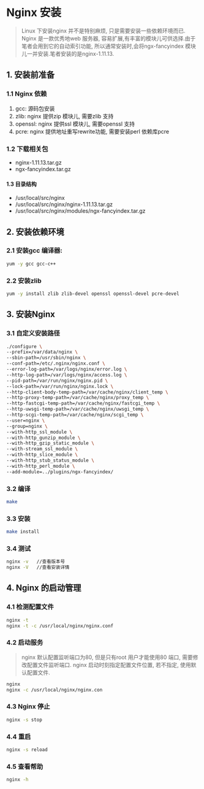 # Nginx 安装

> Linux 下安装nginx 并不是特别麻烦, 只是需要安装一些依赖环境而已. Nginx 是一款优秀地web 服务器, 容易扩展,有丰富的模块儿可供选择.由于笔者会用到它的自动索引功能, 所以通常安装时,会将ngx-fancyindex 模块儿一并安装.笔者安装的是nginx-1.11.13.

## 1. 安装前准备

### 1.1 Nginx 依赖

1. gcc: 源码包安装  
2. zlib: nginx 提供zip 模块儿, 需要zlib 支持  
3. openssl: nginx 提供ssl 模块儿, 需要openssl 支持  
4. pcre: nginx 提供地址重写rewrite功能, 需要安装perl 依赖库pcre

### 1.2 下载相关包
* nginx-1.11.13.tar.gz
* ngx-fancyindex.tar.gz

#### 1.3 目录结构
* /usr/local/src/nginx
* /usr/local/src/nginx/nginx-1.11.13.tar.gz
* /usr/local/src/nginx/modules/ngx-fancyindex.tar.gz


## 2. 安装依赖环境

### 2.1 安装gcc 编译器:

``` bash
yum -y gcc gcc-c++
```

### 2.2 安装zlib

``` bash
yum -y install zlib zlib-devel openssl openssl-devel pcre-devel
```

## 3. 安装Nginx

### 3.1 自定义安装路径

``` bash
./configure \
--prefix=/var/data/nginx \
--sbin-path=/usr/sbin/nginx \
--conf-path=/etc/.nginx/nginx.conf \
--error-log-path=/var/logs/nginx/error.log \
--http-log-path=/var/logs/nginx/access.log \
--pid-path=/var/run/nginx/nginx.pid \
--lock-path=/var/run/nginx/nginx.lock \
--http-client-body-temp-path=/var/cache/nginx/client_temp \
--http-proxy-temp-path=/var/cache/nginx/proxy_temp \
--http-fastcgi-temp-path=/var/cache/nginx/fastcgi_temp \
--http-uwsgi-temp-path=/var/cache/nginx/uwsgi_temp \
--http-scgi-temp-path=/var/cache/nginx/scgi_temp \
--user=nginx \
--group=nginx \
--with-http_ssl_module \
--with-http_gunzip_module \
--with-http_gzip_static_module \
--with-stream_ssl_module \
--with-http_slice_module \
--with-http_stub_status_module \
--with-http_perl_module \
--add-module=../plugins/ngx-fancyindex/
```

### 3.2 编译

``` bash
make 
```

### 3.3 安装

``` bash
make install
```

### 3.4 测试

``` bash
nginx -v   //查看版本号
nginx -V   //查看安装详情
```

## 4. Nginx 的启动管理

### 4.1 检测配置文件

``` bash
nginx -t
nginx -t -c /usr/local/nginx/nginx.conf
```

### 4.2 启动服务
> nginx 默认配置监听端口为80, 但是只有root 用户才能使用80 端口, 需要修改配置文件监听端口. nginx 启动时刻指定配置文件位置, 若不指定, 使用默认配置文件.

``` bash
nginx 
nginx -c /usr/local/nginx/nginx.con
```

### 4.3 Nginx 停止
 
``` bash
nginx -s stop
```

### 4.4 重启

``` bash
nginx -s reload
```

### 4.5 查看帮助

``` bash
nginx -h
```




